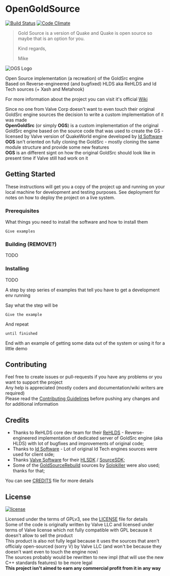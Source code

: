 # OpenGoldSource
[![Build Status](https://travis-ci.org/headcrab-garage/OpenGoldSrc.svg)](https://travis-ci.org/headcrab-garage/OpenGoldSrc)
[![Code Climate](https://img.shields.io/codeclimate/issues/github/headcrab-garage/OpenGoldSrc.svg)](https://codeclimate.com/github/headcrab-garage/OpenGoldSrc/issues)

>Gold Source is a version of Quake and Quake is open source so maybe that is an option for you.
>
>Kind regards,
>
>Mike

![OGS Logo](docs/OGSLogo1280x512.png?raw=true "OGS Logo")

Open Source implementation (a recreation) of the GoldSrc engine   
Based on Reverse-engineered (and bugfixed) HLDS aka ReHLDS and Id Tech sources (+ Xash and Metahook)

For more information about the project you can visit it's official [Wiki](https://github.com/Sh1ft0x0EF/OpenGoldSrc/wiki)

Since no one from Valve Corp doesn't want to even touch their original GoldSrc engine sources the decision to write a custom implementation of it was made  
**OpenGoldSrc** (or simply **OGS**) is a custom implementation of the original GoldSrc engine based on the source code that was
used to create the GS - licensed by Valve version of QuakeWorld engine developed by [Id Software](https://github.com/id-Software)  
**OGS** isn't oriented on fully cloning the GoldSrc - mostly cloning the same module structure and provide some new features  
**OGS** is an different signt on how the original GoldSrc should look like in present time if Valve still had work on it

## Getting Started

These instructions will get you a copy of the project up and running on your local machine for development and testing purposes. See deployment for notes on how to deploy the project on a live system.

### Prerequisites

What things you need to install the software and how to install them

```
Give examples
```

### Building (REMOVE?)

TODO

### Installing

TODO

A step by step series of examples that tell you have to get a development env running

Say what the step will be

```
Give the example
```

And repeat

```
until finished
```

End with an example of getting some data out of the system or using it for a little demo

## Contributing

Feel free to create issues or pull-requests if you have any problems or you want to support the project  
Any help is appreciated (mostly coders and documentation/wiki writers are required)  
Please read the [Contributing Guidelines](CONTRIBUTING.md) before pushing any changes and for additional information

## Credits

* Thanks to ReHLDS core dev team for their [ReHLDS](https://github.com/dreamstalker/rehlds) - Reverse-engineered implementation of dedicated server of GoldSrc engine (aka HLDS) with lot of bugfixes and improvements of original code;
* Thanks to [Id Software](https://github.com/id-Software) - Lot of original Id Tech engines sources were used for client side;
* Thanks [Valve Software](https://github.com/ValveSoftware) for their [HLSDK](https://github.com/ValveSoftware/halflife) / [SourceSDK](https://github.com/ValveSoftware/source-sdk-2013);
* Some of the [GoldSourceRebuild](https://github.com/headcrab-garage/GoldSourceRebuild) sources by [Solokiller](https://github.com/SamVanheer) were also used; thanks for that;

You can see [CREDITS](CREDITS.md) file for more details

## License

[![license](https://img.shields.io/github/license/headcrab-garage/OpenGoldSrc.svg)](https://github.com/headcrab-garage/OpenGoldSrc/blob/master/LICENSE)

Licensed under the terms of GPLv3, see the [LICENSE](LICENSE) file for details  
Some of the code is originally written by Valve LLC and licensed under terms of Valve license which not fully compatible with GPL because it doesn't allow to sell the product  
This product is also not fully legal because it uses the sources that aren't officialy open-sourced (sorry V) by Valve LLC (and won't be because they doesn't want even to touch the engine now)  
The sources probably would be rewritten to new impl (that will use the new C++ standards features) to be more legal  
**This project isn't aimed to earn any commercial profit from it in any way**